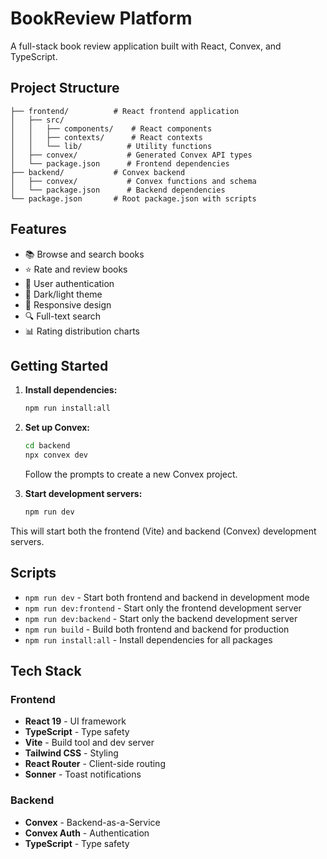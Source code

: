 # BookReview Platform

A full-stack book review application built with React, Convex, and TypeScript.

## Project Structure

```
├── frontend/          # React frontend application
│   ├── src/
│   │   ├── components/    # React components
│   │   ├── contexts/      # React contexts
│   │   └── lib/          # Utility functions
│   ├── convex/           # Generated Convex API types
│   └── package.json      # Frontend dependencies
├── backend/           # Convex backend
│   ├── convex/           # Convex functions and schema
│   └── package.json      # Backend dependencies
└── package.json       # Root package.json with scripts
```

## Features

- 📚 Browse and search books
- ⭐ Rate and review books
- 👤 User authentication
- 🌙 Dark/light theme
- 📱 Responsive design
- 🔍 Full-text search
- 📊 Rating distribution charts

## Getting Started

1. **Install dependencies:**
   ```bash
   npm run install:all
   ```

2. **Set up Convex:**
   ```bash
   cd backend
   npx convex dev
   ```
   Follow the prompts to create a new Convex project.

3. **Start development servers:**
   ```bash
   npm run dev
   ```

This will start both the frontend (Vite) and backend (Convex) development servers.

## Scripts

- `npm run dev` - Start both frontend and backend in development mode
- `npm run dev:frontend` - Start only the frontend development server
- `npm run dev:backend` - Start only the backend development server
- `npm run build` - Build both frontend and backend for production
- `npm run install:all` - Install dependencies for all packages

## Tech Stack

### Frontend
- **React 19** - UI framework
- **TypeScript** - Type safety
- **Vite** - Build tool and dev server
- **Tailwind CSS** - Styling
- **React Router** - Client-side routing
- **Sonner** - Toast notifications

### Backend
- **Convex** - Backend-as-a-Service
- **Convex Auth** - Authentication
- **TypeScript** - Type safety
